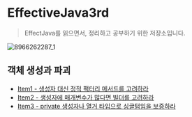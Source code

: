 # EffectiveJava3rd

> EffectJava를 읽으면서, 정리하고 공부하기 위한 저장소입니다.

![8966262287_1](https://user-images.githubusercontent.com/55838461/76144241-a74cbc00-60c1-11ea-8661-7fbfd79be96b.jpg)

## 객체 생성과 파괴

- [Item1 - 생성자 대신 정적 팩터리 메서드를 고려하라](https://github.com/leeshinyook/EffectiveJava3rd/blob/master/Document/Item1.md)
- [Item2 - 생성자에 매개변수가 많다면 빌더를 고려하라](https://github.com/leeshinyook/EffectiveJava3rd/blob/master/Document/Item2.md)
- [Item3 - private 생성자나 열거 타입으로 싱글텀임을 보증하라](https://github.com/leeshinyook/EffectiveJava3rd/blob/master/Document/Item3.md)

